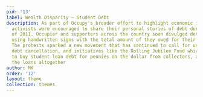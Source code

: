 ```yaml
---
pid: '13'
label: Wealth Disparity – Student Debt
description: As part of Occupy's broader effort to highlight economic inequality,
  activists were encouraged to share their personal stories of debt during the fall
  of 2011. Occupier and supporters across the country soon divulged details online
  using handwritten signs with the total amount of they owed for their student loans.
  The protests sparked a new movement that has continued to call for universal student
  debt cancellation, and initiatives like the Rolling Jubilee Fund which raised money
  to buy student loan debt for pennies on the dollar from collectors, and then forgiving
  the loans altogether
author: MK
order: '12'
layout: theme
collection: themes
---
```

